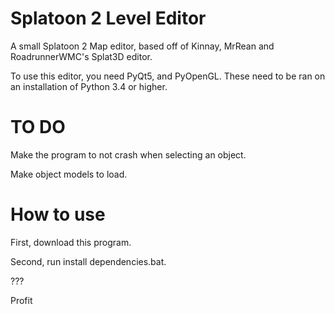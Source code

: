 # Splatoon 2 Level Editor
A small Splatoon 2 Map editor, based off of Kinnay, MrRean and RoadrunnerWMC's Splat3D editor.

To use this editor, you need PyQt5, and PyOpenGL. These need to be ran on an installation of Python 3.4 or higher.

# TO DO

Make the program to not crash when selecting an object.

Make object models to load.

# How to use
First, download this program. 

Second, run install dependencies.bat.

???

Profit
